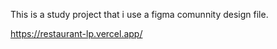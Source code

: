 This is a study project that i use a figma comunnity design file.

https://restaurant-lp.vercel.app/

